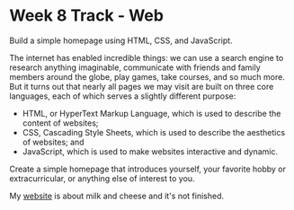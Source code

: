 # Week 8 Track - Web
Build a simple homepage using HTML, CSS, and JavaScript.

The internet has enabled incredible things: we can use a search engine to research anything imaginable, communicate with friends and family members around the globe, play games, take courses, and so much more. But it turns out that nearly all pages we may visit are built on three core languages, each of which serves a slightly different purpose:
* HTML, or HyperText Markup Language, which is used to describe the content of websites;
* CSS, Cascading Style Sheets, which is used to describe the aesthetics of websites; and
* JavaScript, which is used to make websites interactive and dynamic.

Create a simple homepage that introduces yourself, your favorite hobby or extracurricular, or anything else of interest to you.

My [website](https://kalinosia.github.io/Serowarstwo/index.html) is about milk and cheese and it's not finished.
